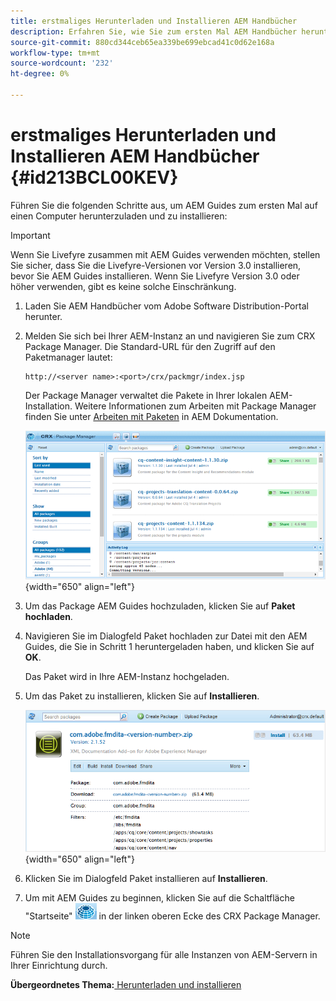 ```yaml
---
title: erstmaliges Herunterladen und Installieren AEM Handbücher
description: Erfahren Sie, wie Sie zum ersten Mal AEM Handbücher herunterladen und installieren
source-git-commit: 880cd344ceb65ea339be699ebcad41c0d62e168a
workflow-type: tm+mt
source-wordcount: '232'
ht-degree: 0%

---
```


# erstmaliges Herunterladen und Installieren AEM Handbücher {#id213BCL00KEV}

Führen Sie die folgenden Schritte aus, um AEM Guides zum ersten Mal auf einen Computer herunterzuladen und zu installieren:

>[!IMPORTANT]
>
> Wenn Sie Livefyre zusammen mit AEM Guides verwenden möchten, stellen Sie sicher, dass Sie die Livefyre-Versionen vor Version 3.0 installieren, bevor Sie AEM Guides installieren. Wenn Sie Livefyre Version 3.0 oder höher verwenden, gibt es keine solche Einschränkung.

1. Laden Sie AEM Handbücher vom Adobe Software Distribution-Portal herunter.

1. Melden Sie sich bei Ihrer AEM-Instanz an und navigieren Sie zum CRX Package Manager. Die Standard-URL für den Zugriff auf den Paketmanager lautet:

   ```http
   http://<server name>:<port>/crx/packmgr/index.jsp
   ```

   Der Package Manager verwaltet die Pakete in Ihrer lokalen AEM-Installation. Weitere Informationen zum Arbeiten mit Package Manager finden Sie unter [Arbeiten mit Paketen](https://helpx.adobe.com/de/experience-manager/6-5/sites/administering/using/package-manager.html) in AEM Dokumentation.

   ![](assets/package-manager.png){width="650" align="left"}

1. Um das Package AEM Guides hochzuladen, klicken Sie auf **Paket hochladen**.

1. Navigieren Sie im Dialogfeld Paket hochladen zur Datei mit den AEM Guides, die Sie in Schritt 1 heruntergeladen haben, und klicken Sie auf **OK**.

   Das Paket wird in Ihre AEM-Instanz hochgeladen.

1. Um das Paket zu installieren, klicken Sie auf **Installieren**.

   ![](assets/install-package.png){width="650" align="left"}

1. Klicken Sie im Dialogfeld Paket installieren auf **Installieren**.

1. Um mit AEM Guides zu beginnen, klicken Sie auf die Schaltfläche &quot;Startseite&quot; ![](assets/home-button.png) in der linken oberen Ecke des CRX Package Manager.


>[!NOTE]
>
> Führen Sie den Installationsvorgang für alle Instanzen von AEM-Servern in Ihrer Einrichtung durch.

**Übergeordnetes Thema:**[ Herunterladen und installieren](download-install.md)
